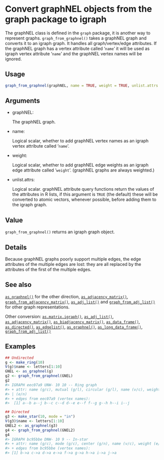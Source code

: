 # Convert graphNEL objects from the graph package to igraph

The graphNEL class is defined in the `graph` package, it is another way
to represent graphs. `graph_from_graphnel()` takes a graphNEL graph and
converts it to an igraph graph. It handles all graph/vertex/edge
attributes. If the graphNEL graph has a vertex attribute called ‘`name`’
it will be used as igraph vertex attribute ‘`name`’ and the graphNEL
vertex names will be ignored.

## Usage

``` r
graph_from_graphnel(graphNEL, name = TRUE, weight = TRUE, unlist.attrs = TRUE)
```

## Arguments

- graphNEL:

  The graphNEL graph.

- name:

  Logical scalar, whether to add graphNEL vertex names as an igraph
  vertex attribute called ‘`name`’.

- weight:

  Logical scalar, whether to add graphNEL edge weights as an igraph edge
  attribute called ‘`weight`’. (graphNEL graphs are always weighted.)

- unlist.attrs:

  Logical scalar. graphNEL attribute query functions return the values
  of the attributes in R lists, if this argument is `TRUE` (the default)
  these will be converted to atomic vectors, whenever possible, before
  adding them to the igraph graph.

## Value

`graph_from_graphnel()` returns an igraph graph object.

## Details

Because graphNEL graphs poorly support multiple edges, the edge
attributes of the multiple edges are lost: they are all replaced by the
attributes of the first of the multiple edges.

## See also

[`as_graphnel()`](https://r.igraph.org/reference/as_graphnel.md) for the
other direction,
[`as_adjacency_matrix()`](https://r.igraph.org/reference/as_adjacency_matrix.md),
[`graph_from_adjacency_matrix()`](https://r.igraph.org/reference/graph_from_adjacency_matrix.md),
[`as_adj_list()`](https://r.igraph.org/reference/as_adj_list.md) and
[`graph_from_adj_list()`](https://r.igraph.org/reference/graph_from_adj_list.md)
for other graph representations.

Other conversion:
[`as.matrix.igraph()`](https://r.igraph.org/reference/as.matrix.igraph.md),
[`as_adj_list()`](https://r.igraph.org/reference/as_adj_list.md),
[`as_adjacency_matrix()`](https://r.igraph.org/reference/as_adjacency_matrix.md),
[`as_biadjacency_matrix()`](https://r.igraph.org/reference/as_biadjacency_matrix.md),
[`as_data_frame()`](https://r.igraph.org/reference/graph_from_data_frame.md),
[`as_directed()`](https://r.igraph.org/reference/as_directed.md),
[`as_edgelist()`](https://r.igraph.org/reference/as_edgelist.md),
[`as_graphnel()`](https://r.igraph.org/reference/as_graphnel.md),
[`as_long_data_frame()`](https://r.igraph.org/reference/as_long_data_frame.md),
[`graph_from_adj_list()`](https://r.igraph.org/reference/graph_from_adj_list.md)

## Examples

``` r
## Undirected
g <- make_ring(10)
V(g)$name <- letters[1:10]
GNEL <- as_graphnel(g)
g2 <- graph_from_graphnel(GNEL)
g2
#> IGRAPH eec07a9 UNW- 10 10 -- Ring graph
#> + attr: name (g/c), mutual (g/l), circular (g/l), name (v/c), weight
#> | (e/n)
#> + edges from eec07a9 (vertex names):
#>  [1] a--b a--j b--c c--d d--e e--f f--g g--h h--i i--j

## Directed
g3 <- make_star(10, mode = "in")
V(g3)$name <- letters[1:10]
GNEL2 <- as_graphnel(g3)
g4 <- graph_from_graphnel(GNEL2)
g4
#> IGRAPH bc95bbe DNW- 10 9 -- In-star
#> + attr: name (g/c), mode (g/c), center (g/n), name (v/c), weight (e/n)
#> + edges from bc95bbe (vertex names):
#> [1] b->a c->a d->a e->a f->a g->a h->a i->a j->a
```
